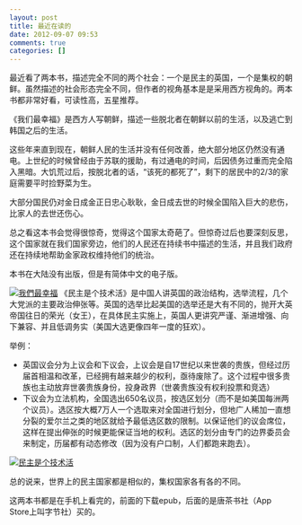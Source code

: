 ```yaml
---
layout: post
title: 最近在读的
date: 2012-09-07 09:53
comments: true
categories: []
---
```

最近看了两本书，描述完全不同的两个社会：一个是民主的英国，一个是集权的朝鲜。虽然描述的社会形态完全不同，但作者的视角基本是是采用西方视角的。两本书都非常好看，可读性高，五星推荐。

《我们最幸福》是西方人写朝鲜，描述一些脱北者在朝鲜以前的生活，以及逃亡到韩国之后的生活。

这些年来直到现在，朝鲜人民的生活并没有任何改善，绝大部分地区仍然没有通电。上世纪的时候曾经由于苏联的援助，有过通电的时间，后因债务过重而完全陷入黑暗。大饥荒过后，按脱北者的话，“该死的都死了”，剩下的居民中的2/3的家庭需要平时捡野菜为生。

大部分国民仍对金日成金正日忠心耿耿，金日成去世的时候全国陷入巨大的悲伤，比家人的去世还伤心。

总之看这本书会觉得很惊奇，觉得这个国家太奇葩了。但惊奇过后也要深刻反思，这个国家就在我们国家旁边，他们的人民还在持续书中描述的生活，并且我们政府还在持续地帮助金家政权维持他们的统治。

本书在大陆没有出版，但是有简体中文的电子版。

<a class="nbg" title="我們最幸福" href="http://book.douban.com/subject/6428468/">
<img title="点击看大图" src="http://img1.douban.com/mpic/s6643233.jpg" alt="我們最幸福" /></a>

<a class="nbg" title="我們最幸福" href="http://book.douban.com/subject/6428468/">
</a>《民主是个技术活》是中国人讲英国的政治结构，选举流程，几个大党派的主要政治伸张等。英国的选举比起美国的选举还是大有不同的，抛开大英帝国往日的荣光（女王），在具体民主实施上，英国人更讲究严谨、渐进增强、向下兼容、并且低调务实（美国大选更像四年一度的狂欢）。

举例：
<ul>
	<li>英国议会分为上议会和下议会，上议会是自17世纪以来世袭的贵族，但经过历届首相温和改革，已经拥有越来越少的权利，亟待废除了。这个过程中很多贵族也主动放弃世袭贵族身份，投身政界（世袭贵族没有权利投票和竞选）</li>
	<li>下议会为立法机构，全国选出650名议员，按选区划分（而不是如美国每洲两个议员）。选区按大概7万人一个选取来对全国进行划分，但地广人稀加一直想分裂的爱尔兰之类的地区就给予最低选区数的限制。以保证他们的议会席位，这样在提出伸张的时候更能保证当地的权利。选区的划分由专门的边界委员会来制定，历届都有动态修改（因为没有户口制，人们都跑来跑去）。</li>
</ul>
<a class="nbg" title="民主是个技术活" href="http://book.douban.com/subject/6004680/">
<img title="点击看大图" src="http://img1.douban.com/mpic/s4686472.jpg" alt="民主是个技术活" /></a>

总的说来，世界上的民主国家都是相似的，集权国家各有各的不同。

这两本书都是在手机上看完的，前面的下载epub，后面的是唐茶书社（App Store上叫字节社）买的。
